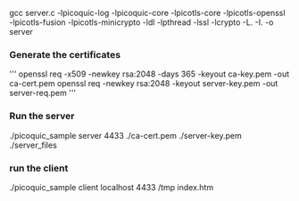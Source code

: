 gcc server.c -lpicoquic-log -lpicoquic-core -lpicotls-core -lpicotls-openssl -lpicotls-fusion -lpicotls-minicrypto -ldl -lpthread -lssl -lcrypto -L. -I. -o server


### Generate the certificates
'''
openssl req -x509 -newkey rsa:2048 -days 365 -keyout ca-key.pem -out ca-cert.pem
openssl req -newkey rsa:2048 -keyout server-key.pem -out server-req.pem
'''

### Run the server
./picoquic_sample server 4433 ./ca-cert.pem ./server-key.pem ./server_files

### run the client
./picoquic_sample client localhost 4433 /tmp index.htm
